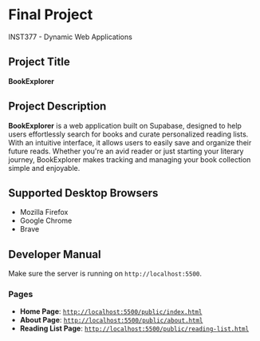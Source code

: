 # Final Project  
INST377 - Dynamic Web Applications

## Project Title
**BookExplorer**

## Project Description
<b>BookExplorer</b> is a web application built on Supabase, designed to help users effortlessly search for books and curate personalized reading lists. With an intuitive interface, it allows users to easily save and organize their future reads. Whether you're an avid reader or just starting your literary journey, BookExplorer makes tracking and managing your book collection simple and enjoyable.

## Supported Desktop Browsers
- Mozilla Firefox
- Google Chrome
- Brave

## Developer Manual

Make sure the server is running on `http://localhost:5500`.

### Pages

- **Home Page**: [`http://localhost:5500/public/index.html`](http://localhost:5500/public/index.html)
- **About Page**: [`http://localhost:5500/public/about.html`](http://localhost:5500/public/about.html)
- **Reading List Page**: [`http://localhost:5500/public/reading-list.html`](http://localhost:5500/public/reading-list.html)


